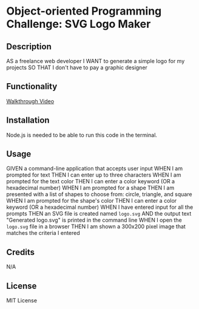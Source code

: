 # Object-oriented Programming Challenge: SVG Logo Maker

## Description
AS a freelance web developer
I WANT to generate a simple logo for my projects
SO THAT I don't have to pay a graphic designer

## Functionality
[Walkthrough Video]()

## Installation
Node.js is needed to be able to run this code in the terminal.

## Usage
GIVEN a command-line application that accepts user input
WHEN I am prompted for text
THEN I can enter up to three characters
WHEN I am prompted for the text color
THEN I can enter a color keyword (OR a hexadecimal number)
WHEN I am prompted for a shape
THEN I am presented with a list of shapes to choose from: circle, triangle, and square
WHEN I am prompted for the shape's color
THEN I can enter a color keyword (OR a hexadecimal number)
WHEN I have entered input for all the prompts
THEN an SVG file is created named `logo.svg`
AND the output text "Generated logo.svg" is printed in the command line
WHEN I open the `logo.svg` file in a browser
THEN I am shown a 300x200 pixel image that matches the criteria I entered

## Credits
N/A

## License
MIT License